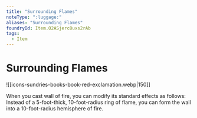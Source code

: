 ```yaml
---
title: "Surrounding Flames"
noteType: ":luggage:"
aliases: "Surrounding Flames"
foundryId: Item.O2ASjerc8uxs2rAb
tags:
  - Item
---
```


# Surrounding Flames
![[icons-sundries-books-book-red-exclamation.webp|150]]

When you cast wall of fire, you can modify its standard effects as follows: Instead of a 5-foot-thick, 10-foot-radius ring of flame, you can form the wall into a 10-foot-radius hemisphere of fire.
